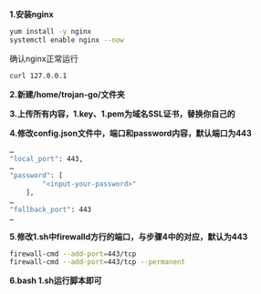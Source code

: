 **1.安装nginx**

```bash
yum install -y nginx
systemctl enable nginx --now
```

确认nginx正常运行

```bash
curl 127.0.0.1
```

**2.新建/home/trojan-go/文件夹**

**3.上传所有内容，1.key、1.pem为域名SSL证书，替换你自己的**

**4.修改config.json文件中，端口和password内容，默认端口为443**

```bash
…
"local_port": 443,
…
"password": [
        "<input-your-password>"
    ],
…
"fallback_port": 443
…
```

**5.修改1.sh中firewalld方行的端口，与步骤4中的对应，默认为443**

```bash
firewall-cmd --add-port=443/tcp
firewall-cmd --add-port=443/tcp --permanent
```

**6.bash 1.sh运行脚本即可**

